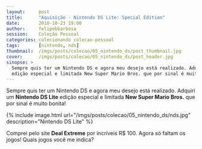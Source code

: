 ```yaml
---
layout:     post
title:      "Aquisição - Nintendo DS Lite: Special Edition"
date:       2010-10-23 19:00
author:     felipebbarbosa
session:    Coleção Pessoal
categories: colecionando colecao-pessoal
tags:       [nintendo, nds]
thumbnail:  /imgs/posts/colecao/05_nintendo_ds/post_thumbnail.jpg
cover:      /imgs/posts/colecao/05_nintendo_ds/post_header.jpg
sinopse: >
  Sempre quis ter um Nintendo DS e agora meu desejo está realizado. Adquiri um Nintendo DS Lite
  edição especial e limitada New Super Mario Bros. que por sinal é muito bonita!
---
```

Sempre quis ter um Nintendo DS e agora meu desejo está realizado. Adquiri um **Nintendo DS Lite**
edição especial e limitada **New Super Mario Bros.** que por sinal é muito bonita!

{% include image.html url="/imgs/posts/colecao/05_nintendo_ds/nds.jpg" description="Nintendo DS Lite" %}

Comprei pelo site **Deal Extreme** por incríveis R$ 100. Agora só faltam os jogos!
Quais jogos você me indica?
